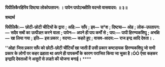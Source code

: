 **पिपीलिकैरहिरिव दिष्ट्या लोकोपतापन: ।** **पापेन पापोऽभक्षीति वदन्तो वासवादय: ॥ ३॥** 

**शब्दार्थ** 

**पिपीलिकै:—** **छोटी-छोटी चीटियों के द्वारा** **; अहि:—** **साँप** **; इव—** **स²श** **; दिष्ट्या—** **ओह** **; लोक-उपतापन:—** **सदैव सबों का** **उत्पीडऩ करने वाला** **; पापेन—** **अपने ही पाप कर्मों से** **; पाप:—** **पापी हिरण्यकशिपु** **; अभक्षि—** **खा लिया गया** **; इति—** **इस प्रकार** **;** **वदन्त:—** **कहते हुए** **; वासव-आदय:—** **राज इन्द्र आदि देवता।** **.** 

**''ओह! जिस प्रकार साँप को छोटी-छोटी चींटियाँ खा जाती हैं उसी प्रकार कष्टदायक** **हिरण्यकशिपु जो सभी प्रकार के लोगों पर कहर ढहाता था अपने ही पापकर्मों के कारण** **पराजित किया जा चुका है।ÓÓ ऐसा कहकर इन्द्रादि देवताओं ने असुरों से लडऩे की योजना** **बनाई।** **** 